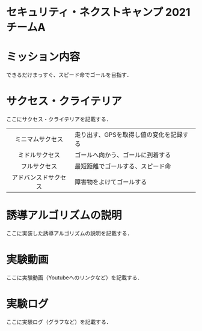 # セキュリティ・ネクストキャンプ 2021 チームA

# ミッション内容

できるだけまっすぐ、スピード命でゴールを目指す．

# サクセス・クライテリア

ここにサクセス・クライテリアを記載する．

|||
|:---:|:---|
|ミニマムサクセス|走り出す、GPSを取得し値の変化を記録する|
|ミドルサクセス|ゴールへ向かう、ゴールに到着する|
|フルサクセス|最短距離でゴールする、スピード命|
|アドバンスドサクセス|障害物をよけてゴールする|

# 誘導アルゴリズムの説明

ここに実装した誘導アルゴリズムの説明を記載する．

# 実験動画

ここに実験動画（Youtubeへのリンクなど）を記載する．

# 実験ログ

ここに実験ログ（グラフなど）を記載する．
